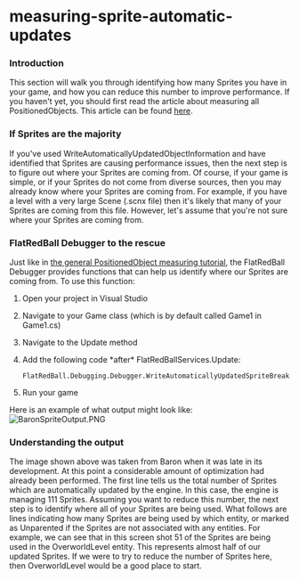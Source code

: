 # measuring-sprite-automatic-updates

### Introduction

This section will walk you through identifying how many Sprites you have in your game, and how you can reduce this number to improve performance. If you haven't yet, you should first read the article about measuring all PositionedObjects. This article can be found [here](../../../../../frb/docs/index.php).

### If Sprites are the majority

If you've used WriteAutomaticallyUpdatedObjectInformation and have identified that Sprites are causing performance issues, then the next step is to figure out where your Sprites are coming from. Of course, if your game is simple, or if your Sprites do not come from diverse sources, then you may already know where your Sprites are coming from. For example, if you have a level with a very large Scene (.scnx file) then it's likely that many of your Sprites are coming from this file. However, let's assume that you're not sure where your Sprites are coming from.

### FlatRedBall Debugger to the rescue

Just like in [the general PositionedObject measuring tutorial](../../../../../frb/docs/index.php), the FlatRedBall Debugger provides functions that can help us identify where our Sprites are coming from. To use this function:

1. Open your project in Visual Studio
2. Navigate to your Game class (which is by default called Game1 in Game1.cs)
3. Navigate to the Update method
4.  Add the following code \*after\* FlatRedBallServices.Update:

    ```
    FlatRedBall.Debugging.Debugger.WriteAutomaticallyUpdatedSpriteBreakdown();
    ```
5. Run your game

Here is an example of what output might look like: ![BaronSpriteOutput.PNG](../../../../../media/migrated_media-BaronSpriteOutput.PNG)

### Understanding the output

The image shown above was taken from Baron when it was late in its development. At this point a considerable amount of optimization had already been performed. The first line tells us the total number of Sprites which are automatically updated by the engine. In this case, the engine is managing 111 Sprites. Assuming you want to reduce this number, the next step is to identify where all of your Sprites are being used. What follows are lines indicating how many Sprites are being used by which entity, or marked as Unparented if the Sprites are not associated with any entities. For example, we can see that in this screen shot 51 of the Sprites are being used in the OverworldLevel entity. This represents almost half of our updated Sprites. If we were to try to reduce the number of Sprites here, then OverworldLevel would be a good place to start.
